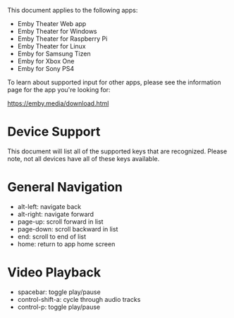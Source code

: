 This document applies to the following apps:

* Emby Theater Web app
* Emby Theater for Windows
* Emby Theater for Raspberry Pi
* Emby Theater for Linux
* Emby for Samsung Tizen
* Emby for Xbox One
* Emby for Sony PS4

To learn about supported input for other apps, please see the information page for the app you're looking for:

https://emby.media/download.html

# Device Support
This document will list all of the supported keys that are recognized. Please note, not all devices have all of these keys available.

# General Navigation
* alt-left: navigate back
* alt-right: navigate forward
* page-up: scroll forward in list
* page-down: scroll backward in list
* end: scroll to end of list
* home: return to app home screen

# Video Playback
* spacebar: toggle play/pause
* control-shift-a: cycle through audio tracks
* control-p: toggle play/pause